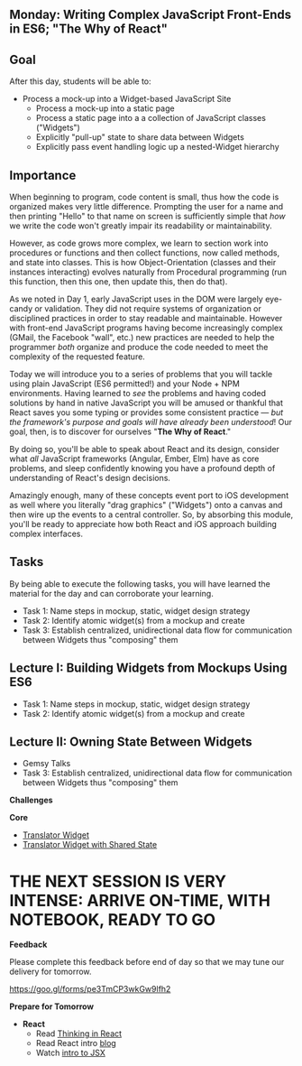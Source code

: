 ## Monday: Writing Complex JavaScript Front-Ends in ES6; "The Why of React"

## Goal

After this day, students will be able to:

* Process a mock-up into a Widget-based JavaScript Site
  * Process a mock-up into a static page
  * Process a static page into a a collection of JavaScript classes ("Widgets")
  * Explicitly "pull-up" state to share data between Widgets
  * Explicitly pass event handling logic up a nested-Widget hierarchy

## Importance

When beginning to program, code content is small, thus how the code is
organized makes very little difference. Prompting the user for a name and then
printing "Hello" to that name on screen is sufficiently simple that _how_ we
write the code won't greatly impair its readability or maintainability.

However, as code grows more complex, we learn to section work into procedures
or functions and then collect functions, now called methods, and state into
classes. This is how Object-Orientation (classes and their instances
interacting) evolves naturally from Procedural programming (run this function,
then this one, then update this, then do that).

As we noted in Day 1, early JavaScript uses in the DOM were largely eye-candy
or validation. They did not require systems of organization or disciplined
practices in order to stay readable and maintainable.  However with front-end
JavaScript programs having become increasingly complex (GMail, the Facebook
"wall", etc.) new practices are needed to help the programmer *both* organize
and produce the code needed to meet the complexity of the requested feature.

Today we will introduce you to a series of problems that you will tackle using
plain JavaScript (ES6 permitted!) and your Node + NPM environments. Having
learned to _see_ the problems and having coded solutions by hand in native
JavaScript you will be amused or thankful that React saves you some typing or
provides some consistent practice &mdash; _but the framework's purpose and
goals will have already been understood_! Our goal, then, is to discover for
ourselves "**The Why of React**."

By doing so, you'll be able to speak about React and its design, consider what
*all* JavaScript frameworks (Angular, Ember, Elm) have as core problems, and
sleep confidently knowing you have a profound depth of understanding of React's
design decisions.

Amazingly enough, many of these concepts event port to iOS development as well
where you literally "drag graphics" ("Widgets") onto a canvas and then wire up
the events to a central controller. So, by absorbing this module, you'll be
ready to appreciate how both React and iOS approach building complex
interfaces.

## Tasks

By being able to execute the following tasks, you will have learned the
material for the day and can corroborate your learning.

* Task 1: Name steps in mockup, static, widget design strategy
* Task 2: Identify atomic widget(s) from a mockup and create
* Task 3: Establish centralized, unidirectional data flow for communication between Widgets thus "composing" them

## Lecture I: Building Widgets from Mockups Using ES6

* Task 1: Name steps in mockup, static, widget design strategy
* Task 2: Identify atomic widget(s) from a mockup and create

## Lecture II: Owning State Between Widgets

* Gemsy Talks
* Task 3: Establish centralized, unidirectional data flow for communication between Widgets thus "composing" them

**Challenges**

**Core**

* [Translator Widget](../../../../number-translator-widget-challenge)
* [Translator Widget with Shared State ](../../../../number-translator-widget-shared-state-challenge)

# THE NEXT SESSION IS VERY INTENSE: ARRIVE ON-TIME, WITH NOTEBOOK, READY TO GO

**Feedback**

Please complete this feedback before end of day so that we may tune our
delivery for tomorrow.

https://goo.gl/forms/pe3TmCP3wkGw9lfh2


**Prepare for Tomorrow**

- **React**
  - Read [Thinking in React](https://facebook.github.io/react/docs/thinking-in-react.html)
  - Read React intro [blog](https://blog.risingstack.com/the-react-way-getting-started-tutorial/)
  - Watch [intro to JSX](https://frontendmasters.com/courses/react-intro/#v=mc66igcb45)
